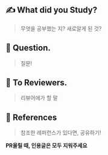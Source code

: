 ## ✍️ What did you Study?
> 무엇을 공부했는 지? 새로알게 된 것?

## 🦕 Question.
> 질문!

## 🦖 To Reviewers.
> 리뷰어에가 할 말

## 👀 References
> 참조한 레퍼런스가 있다면, 공유하기!

**PR올릴 때, 인용글은 모두 지워주세요**
